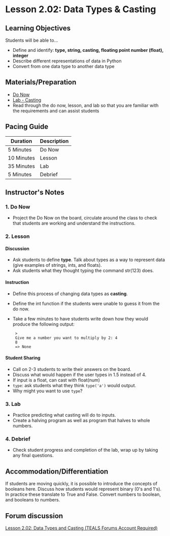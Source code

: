 # Lesson 2.02: Data Types & Casting

## Learning Objectives
Students will be able to... 
* Define and identify: **type, string, casting, floating point number (float), integer**
* Describe different representations of data in Python 
* Convert from one data type to another data type

## Materials/Preparation
* [Do Now]
* [Lab - Casting]
* Read through the do now, lesson, and lab so that you are familiar with the requirements and can assist students

## Pacing Guide
| **Duration**   | **Description** |
| ---------- | ----------- |
| 5 Minutes  | Do Now      |
| 10 Minutes | Lesson      |
| 35 Minutes | Lab         |
| 5 Minutes | Debrief  |

## Instructor's Notes
### 1. Do Now
* Project the Do Now on the board, circulate around the class to check that students are working and understand the instructions. 
### 2. Lesson
#### Discussion
* Ask students to define **type**. Talk about types as a way to represent data (give examples of strings, ints, and floats).
* Ask students what they thought typing the command str(123) does. 
#### Instruction
* Define this process of changing data types as **casting**. 
* Define the int function if the students were unable to guess it from the do now.
* Take a few minutes to have students write down how they would produce the following output:

   ```
    > 
    Give me a number you want to multiply by 2: 4
    8
    => None
    ```
#### Student Sharing
* Call on 2-3 students to write their answers on the board. 
* Discuss what would happen if the user types in 1.5 instead of 4. 
* If input is a float, can cast with float(num)
* `type`: ask students what they think `type('a')` would output.  
* Why might you want to use `type`?

### 3. Lab
* Practice predicting what casting will do to inputs. 
* Create a halving program as well as program that halves to whole numbers. 
### 4. Debrief
* Check student progress and completion of the lab, wrap up by taking any final questions.


## Accommodation/Differentiation
If students are moving quickly, it is possible to introduce the concepts of booleans here. Discuss how students would represent binary (0's and 1's). In practice these translate to True and False. Convert numbers to boolean, and booleans to numbers.

## Forum discussion
[Lesson 2.02: Data Types and Casting (TEALS Forums Account Required)](https://forums.tealsk12.org/c/2nd-semester-unit-2/lesson-2-02-data-types-casting)
  

[Do Now]:do_now.md
[Lab - Casting]:lab.md
